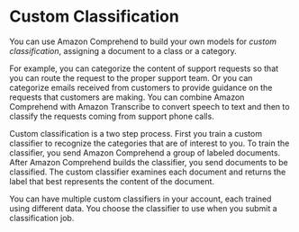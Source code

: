 # Custom Classification<a name="how-document-classification"></a>

You can use Amazon Comprehend to build your own models for *custom classification*, assigning a document to a class or a category\. 

For example, you can categorize the content of support requests so that you can route the request to the proper support team\. Or you can categorize emails received from customers to provide guidance on the requests that customers are making\. You can combine Amazon Comprehend with Amazon Transcribe to convert speech to text and then to classify the requests coming from support phone calls\.

Custom classification is a two step process\. First you train a custom classifier to recognize the categories that are of interest to you\. To train the classifier, you send Amazon Comprehend a group of labeled documents\. After Amazon Comprehend builds the classifier, you send documents to be classified\. The custom classifier examines each document and returns the label that best represents the content of the document\.

You can have multiple custom classifiers in your account, each trained using different data\. You choose the classifier to use when you submit a classification job\.